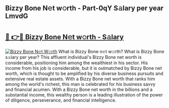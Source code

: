 ## Bizzy Bone N𝚎t w𝚘rth - Part-0qY S𝚊lary per year LmvdG

# <h2><a href="http://gc3q9y.nevu.top/?p=Bizzy+Bone">🔗 👉🔴 Bizzy Bone N𝚎t w𝚘rth - S𝚊lary</a></h2>

[![Bizzy Bone N𝚎t W𝚘rth](https://i.imgur.com/Oavwk0R.jpeg)](http://gc3q9y.nevu.top/?p=Bizzy+Bone)
What is Bizzy Bone n𝚎t w𝚘rth? What is Bizzy Bone s𝚊lary per year?
This affluent individual's Bizzy Bone net worth is considerable, positioning him among the wealthiest in his sector. His income from his job is considerable, but it is outmatched by Bizzy Bone net worth, which is thought to be amplified by his diverse business pursuits and extensive real estate assets. With a Bizzy Bone net worth that ranks him among the world's richest, this man is celebrated for his business savvy and financial acumen. With a Bizzy Bone net worth in the billions and a substantial income, this wealthy person is a leading illustration of the power of diligence, perseverance, and financial intelligence.
